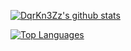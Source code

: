 [![DqrKn3Zz's github stats](https://github-readme-stats.vercel.app/api?username=DqrKn3Zz&show_icons=true&theme=vue)](https://github.com/DqrKn3Zz)

[![Top Languages](https://github-readme-stats.vercel.app/api/top-langs/?username=DqrKn3Zz&theme=vue)](https://github.com/anuraghazra/github-readme-stats)
